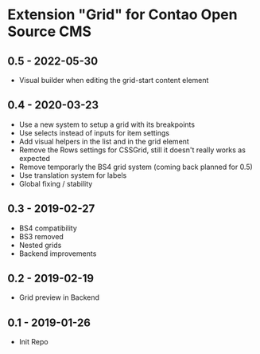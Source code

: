 Extension "Grid" for Contao Open Source CMS
========

0.5 - 2022-05-30
---
- Visual builder when editing the grid-start content element

0.4 - 2020-03-23
---
- Use a new system to setup a grid with its breakpoints
- Use selects instead of inputs for item settings
- Add visual helpers in the list and in the grid element
- Remove the Rows settings for CSSGrid, still it doesn't really works as expected
- Remove temporarly the BS4 grid system (coming back planned for 0.5)
- Use translation system for labels
- Global fixing / stability

0.3 - 2019-02-27
---
- BS4 compatibility
- BS3 removed
- Nested grids
- Backend improvements

0.2 - 2019-02-19
---
- Grid preview in Backend

0.1 - 2019-01-26
---
- Init Repo
